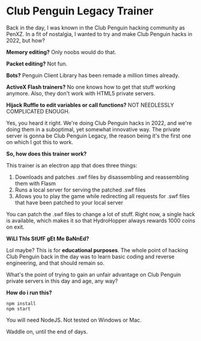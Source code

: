# Club Penguin Legacy Trainer

Back in the day, I was known in the Club Penguin hacking community as PenXZ. In a fit of nostalgia, I wanted to try and make Club Penguin hacks in 2022, but how?

**Memory editing?** Only noobs would do that.

**Packet editing?** Not fun.

**Bots?** Penguin Client Library has been remade a million times already.

**ActiveX Flash trainers?** No one knows how to get that stuff working anymore. Also, they don't work with HTML5 private servers.

**Hijack Ruffle to edit variables or call functions?** NOT NEEDLESSLY COMPLICATED ENOUGH.


Yes, you heard it right. We're doing Club Penguin hacks in 2022, and we're doing them in a suboptimal, yet somewhat innovative way. The private server is gonna be Club Penguin Legacy, the reason being it's the first one on which I got this to work.


**So, how does this trainer work?**

This trainer is an electron app that does three things:

1) Downloads and patches .swf files by disassembling and reassembling them with Flasm
2) Runs a local server for serving the patched .swf files
3) Allows you to play the game while redirecting all requests for .swf files that have been patched to your local server

You can patch the .swf files to change a lot of stuff. Right now, a single hack is available, which makes it so that HydroHopper always rewards 1000 coins on exit.


**WiLl ThIs StUfF gEt Me BaNnEd?**

Lol maybe? This is for **educational purposes**. The whole point of hacking Club Penguin back in the day was to learn basic coding and reverse engineering, and that should remain so.

What's the point of trying to gain an unfair advantage on Club Penguin private servers in this day and age, any way?


**How do i run this?**

    npm install
    npm start

You will need NodeJS. Not tested on Windows or Mac.

Waddle on, until the end of days.

